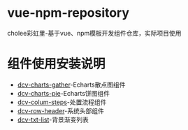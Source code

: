 
# vue-npm-repository
cholee彩虹里-基于vue、npm模板开发组件仓库，实际项目使用

# 组件使用安装说明

- [dcv-charts-gather](./dcv-charts-gather/README.md)-Echarts散点图组件  
- [dcv-charts-pie](./dcv-charts-pie/README.md)-Echarts饼图组件
- [dcv-colum-steps](./dcv-colum-steps/README.md)-处置流程组件
- [dcv-row-header](./dcv-row-header/README.md)-系统头部组件
- [dcv-txt-list](./dcv-txt-list/README.md)-背景渐变列表

